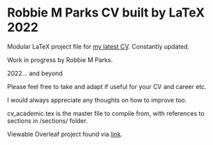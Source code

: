 # Robbie M Parks CV built by LaTeX 2022

Modular LaTeX project file for [my latest CV](https://robbiemparks.github.io/cv/). Constantly updated.

Work in progress by Robbie M Parks.

2022... and beyond

Please feel free to take and adapt if useful for your CV and career etc.

I would always appreciate any thoughts on how to improve too.

cv_academic.tex is the master file to compile from, with references to sections in /sections/ folder.

Viewable Overleaf project found via [link](https://www.overleaf.com/read/nnmzwnggmmkc).
